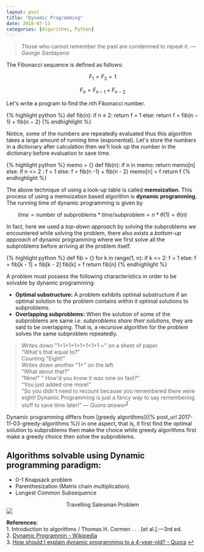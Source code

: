```yaml
---
layout: post
title: "Dynamic Programming"
date: 2018-07-13
categories: [Algorithms, Python]
---
```


> Those who cannot remember the past are condemned to repeat it.
> &mdash; <cite>George Santayana</cite>

The Fibonacci sequence is defined as follows:

$$F_1 = F_2 = 1$$

$$F_n = F_{n−1} + F_{n−2}$$

Let's write a program to find the *n*th Fibonacci number.

{% highlight python %}
def fib(n):
    if n ≤ 2:
        return f = 1
    else:
        return f = fib(n − 1) + fib(n − 2)
{% endhighlight %}

Notice, some of the numbers are repeatedly evaluated thus this algorithm takes a large amount of running time (exponential). Let's store the numbers in a dictionary after calculation then we'll look up the number in the dictionary before evaluation to save time.

{% highlight python %}
memo = {}
def fib(n):
    if n in memo:
        return memo[n]
    else:
        if n <= 2 :
            f = 1
        else:
            f = fib(n -1) + fib(n - 2)
            memo[n] = f
        return f
{% endhighlight %}

The above technique of using a look-up table is called **memoization**. This process of using a memoization based algorithm is **dynamic programming**. The running time of dynamic programming is given by  

$$time = \text{number of subproblems} * time / \text{subproblem} = n * \theta(1) = \theta(n)$$

In fact, here we used a *top-down approach* by solving the subproblems we encountered while solving the problem, there also exists a *bottom-up approach* of dynamic programming where we first solve all the subproblems before arriving at the problem itself.

{% highlight python %}
def fib = {}
    for k in range(1, n):
        if k <= 2:
            f = 1
        else:
            f = fib[k - 1] + fib[k - 2]
            fib[k] = f
            return fib[n]
{% endhighlight %}

A problem must possess the following characteristics in order to be solvable by dynamic programming:

* **Optimal substructure:**  A problem exhibits optimal substructure if an optimal solution to the problem contains within it optimal solutions to subproblems.
* **Overlapping subproblems:**  When the solution of some of the subproblems are same *i.e. subproblems share their solutions*, they are said to be overlapping. That is, a recursive algorithm for the problem solves the same subproblem repeatedly.

> Writes down "1+1+1+1+1+1+1+1 =" on a sheet of paper.  
"What's that equal to?"  
Counting "Eight!"  
Writes down another "1+" on the left.  
"What about that?"  
"Nine!" " How'd you know it was nine so fast?"  
"You just added one more!"  
"So you didn't need to recount because you remembered there were eight! Dynamic Programming is just a fancy way to say remembering stuff to save time later!" 
> &mdash; <cite>Quora answer<sup id="a1">[1](#myfootnote1)</sup></cite>

Dynamic programming differs from [greedy algorithms]({% post_url 2017-11-03-greedy-algorithms %}) in one aspect, that is, it first find the optimal solution to subproblems then make the choice while greedy algorithms first make a greedy choice then solve the subproblems.

## Algorithms solvable using Dynamic programming paradigm:
* 0-1 Knapsack problem
* Parenthesization (Matrix chain multiplication)
* Longest Common Subsequence

<figcaption style="text-align: center;">Travelling Salesman Problem</figcaption>
<img src="https://imgs.xkcd.com/comics/travelling_salesman_problem.png " style="display: block; margin: auto; width: auto; max-width: 100%;">

**References:**  
<a name="#" />1. Introduction to algorithms / Thomas H. Cormen . . . [et al.].—3rd ed.  
<a name="#" />2. [Dynamic Programmin - Wikipedia](https://en.wikipedia.org/wiki/Dynamic_programming)  
<a name="myfootnote1" />3. [How should I explain dynamic programming to a 4-year-old? - Quora](http://qr.ae/TUN9n5) [↩](#a1)

